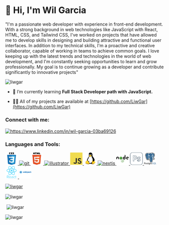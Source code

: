 <h1 align="left" color="orange">👋 Hi, I'm Wil Garcia</h1>
<p align="left" >"I'm a passionate web developer with experience in front-end development. 
                With a strong background in web technologies like JavaScript with React, 
                HTML, CSS, and Tailwind CSS, I've worked on projects that have allowed me 
                to develop skills in designing and building attractive and functional user 
                interfaces. In addition to my technical skills, I'm a proactive and creative 
                collaborator, capable of working in teams to achieve common goals. I love 
                keeping up with the latest trends and technologies in the world of web 
                development, and I'm constantly seeking opportunities to learn and grow 
                professionally. My goal is to continue growing as a developer and contribute 
                significantly to innovative projects"</p>

<p align="left"> <img src="https://komarev.com/ghpvc/?username=liwgar&label=Profile%20views&color=0e75b6&style=flat" alt="liwgar" /> </p>

- 🌱 I’m currently learning **Full Stack Developer path with JavaScript.**

- 👨‍💻 All of my projects are available at [https://github.com/LiwGar](https://github.com/LiwGar)




<h3 align="left">Connect with me:</h3>



<p align="left">
<a href="https://linkedin.com/in/https://www.linkedin.com/in/wil-garcia-03ba69126" target="blank"><img align="center" src="https://raw.githubusercontent.com/rahuldkjain/github-profile-readme-generator/master/src/images/icons/Social/linked-in-alt.svg" alt="https://www.linkedin.com/in/wil-garcia-03ba69126" height="30" width="40" /></a>
</p>

<h3 align="left">Languages and Tools:</h3>
<p align="left"> <a href="https://www.w3schools.com/css/" target="_blank" rel="noreferrer"> <img src="https://raw.githubusercontent.com/devicons/devicon/master/icons/css3/css3-original-wordmark.svg" alt="css3" width="40" height="40"/> </a> </a> <a href="https://git-scm.com/" target="_blank" rel="noreferrer"> <img src="https://www.vectorlogo.zone/logos/git-scm/git-scm-icon.svg" alt="git" width="40" height="40"/> </a> <a href="https://www.w3.org/html/" target="_blank" rel="noreferrer"> <img src="https://raw.githubusercontent.com/devicons/devicon/master/icons/html5/html5-original-wordmark.svg" alt="html5" width="40" height="40"/> </a> <a href="https://www.adobe.com/in/products/illustrator.html" target="_blank" rel="noreferrer"> <img src="https://www.vectorlogo.zone/logos/adobe_illustrator/adobe_illustrator-icon.svg" alt="illustrator" width="40" height="40"/> </a> <a href="https://developer.mozilla.org/en-US/docs/Web/JavaScript" target="_blank" rel="noreferrer"> <img src="https://raw.githubusercontent.com/devicons/devicon/master/icons/javascript/javascript-original.svg" alt="javascript" width="40" height="40"/> </a> <a href="https://www.linux.org/" target="_blank" rel="noreferrer"> <img src="https://raw.githubusercontent.com/devicons/devicon/master/icons/linux/linux-original.svg" alt="linux" width="40" height="40"/> </a> <a href="https://nextjs.org/" target="_blank" rel="noreferrer"> <img src="https://cdn.worldvectorlogo.com/logos/nextjs-2.svg" alt="nextjs" width="40" height="40"/> </a> <a href="https://nodejs.org" target="_blank" rel="noreferrer"> <img src="https://raw.githubusercontent.com/devicons/devicon/master/icons/nodejs/nodejs-original-wordmark.svg" alt="nodejs" width="40" height="40"/> </a> <a href="https://www.photoshop.com/en" target="_blank" rel="noreferrer"> <img src="https://raw.githubusercontent.com/devicons/devicon/master/icons/photoshop/photoshop-line.svg" alt="photoshop" width="40" height="40"/> </a> <a href="https://www.postgresql.org" target="_blank" rel="noreferrer"> <img src="https://raw.githubusercontent.com/devicons/devicon/master/icons/postgresql/postgresql-original-wordmark.svg" alt="postgresql" width="40" height="40"/> </a> <a href="https://reactjs.org/" target="_blank" rel="noreferrer"> <img src="https://raw.githubusercontent.com/devicons/devicon/master/icons/react/react-original-wordmark.svg" alt="react" width="40" height="40"/> </a> <a href="https://reactnative.dev/" target="_blank" rel="noreferrer"> <a href="https://webpack.js.org" target="_blank" rel="noreferrer"> <img src="https://raw.githubusercontent.com/devicons/devicon/d00d0969292a6569d45b06d3f350f463a0107b0d/icons/webpack/webpack-original-wordmark.svg" alt="webpack" width="40" height="40"/> </a> </p>

<p align="left"> <a href="https://github.com/ryo-ma/github-profile-trophy"><img src="https://github-profile-trophy.vercel.app/?username=liwgar" alt="liwgar" /></a> </p>

<p><img align="center" src="https://github-readme-stats.vercel.app/api/top-langs?username=liwgar&show_icons=true&locale=en&layout=compact" alt="liwgar" /></p>

<p>&nbsp;<img align="center" src="https://github-readme-stats.vercel.app/api?username=liwgar&show_icons=true&locale=en" alt="liwgar" /></p>

<p><img align="center" src="https://github-readme-streak-stats.herokuapp.com/?user=liwgar&" alt="liwgar" /></p>
